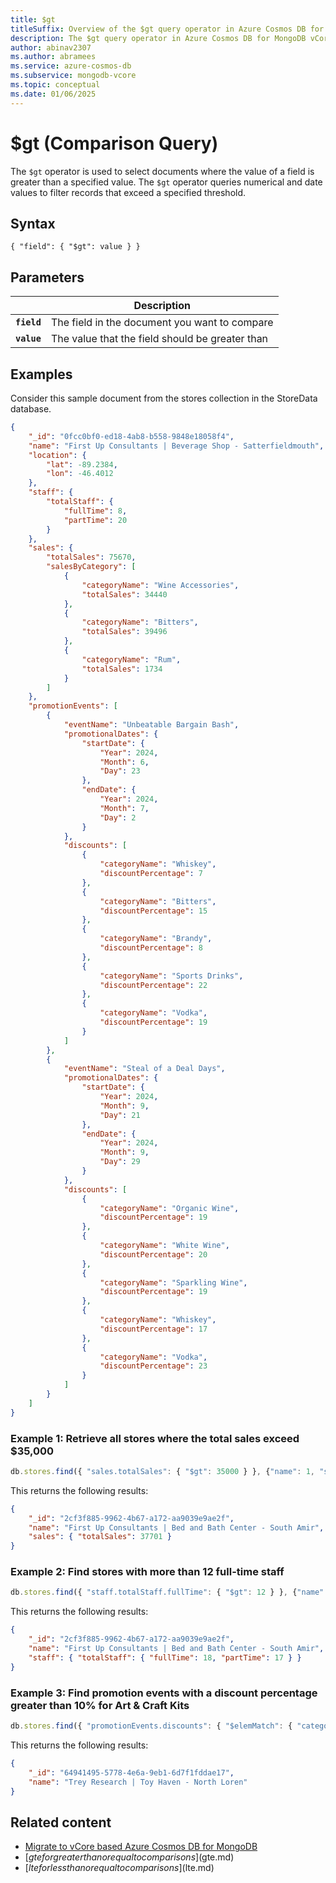 ```yaml
---
title: $gt
titleSuffix: Overview of the $gt query operator in Azure Cosmos DB for MongoDB vCore
description: The $gt query operator in Azure Cosmos DB for MongoDB vCore selects documents where the value of a field is greater than a specified value
author: abinav2307
ms.author: abramees
ms.service: azure-cosmos-db
ms.subservice: mongodb-vcore
ms.topic: conceptual
ms.date: 01/06/2025
---
```


# $gt (Comparison Query)

The `$gt` operator is used to select documents where the value of a field is greater than a specified value. The `$gt` operator queries numerical and date values to filter records that exceed a specified threshold.

## Syntax

```mongodb
{ "field": { "$gt": value } }
```

## Parameters

| | Description |
| --- | --- |
| **`field`** | The field in the document you want to compare|
| **`value`** | The value that the field should be greater than|

## Examples
Consider this sample document from the stores collection in the StoreData database.

```json
{
    "_id": "0fcc0bf0-ed18-4ab8-b558-9848e18058f4",
    "name": "First Up Consultants | Beverage Shop - Satterfieldmouth",
    "location": {
        "lat": -89.2384,
        "lon": -46.4012
    },
    "staff": {
        "totalStaff": {
            "fullTime": 8,
            "partTime": 20
        }
    },
    "sales": {
        "totalSales": 75670,
        "salesByCategory": [
            {
                "categoryName": "Wine Accessories",
                "totalSales": 34440
            },
            {
                "categoryName": "Bitters",
                "totalSales": 39496
            },
            {
                "categoryName": "Rum",
                "totalSales": 1734
            }
        ]
    },
    "promotionEvents": [
        {
            "eventName": "Unbeatable Bargain Bash",
            "promotionalDates": {
                "startDate": {
                    "Year": 2024,
                    "Month": 6,
                    "Day": 23
                },
                "endDate": {
                    "Year": 2024,
                    "Month": 7,
                    "Day": 2
                }
            },
            "discounts": [
                {
                    "categoryName": "Whiskey",
                    "discountPercentage": 7
                },
                {
                    "categoryName": "Bitters",
                    "discountPercentage": 15
                },
                {
                    "categoryName": "Brandy",
                    "discountPercentage": 8
                },
                {
                    "categoryName": "Sports Drinks",
                    "discountPercentage": 22
                },
                {
                    "categoryName": "Vodka",
                    "discountPercentage": 19
                }
            ]
        },
        {
            "eventName": "Steal of a Deal Days",
            "promotionalDates": {
                "startDate": {
                    "Year": 2024,
                    "Month": 9,
                    "Day": 21
                },
                "endDate": {
                    "Year": 2024,
                    "Month": 9,
                    "Day": 29
                }
            },
            "discounts": [
                {
                    "categoryName": "Organic Wine",
                    "discountPercentage": 19
                },
                {
                    "categoryName": "White Wine",
                    "discountPercentage": 20
                },
                {
                    "categoryName": "Sparkling Wine",
                    "discountPercentage": 19
                },
                {
                    "categoryName": "Whiskey",
                    "discountPercentage": 17
                },
                {
                    "categoryName": "Vodka",
                    "discountPercentage": 23
                }
            ]
        }
    ]
}
```

### Example 1: Retrieve all stores where the total sales exceed $35,000

```javascript
db.stores.find({ "sales.totalSales": { "$gt": 35000 } }, {"name": 1, "sales.totalSales": 1}, {"limit": 1})
```

This returns the following results:
```json
{
    "_id": "2cf3f885-9962-4b67-a172-aa9039e9ae2f",
    "name": "First Up Consultants | Bed and Bath Center - South Amir",
    "sales": { "totalSales": 37701 }
}
```

### Example 2: Find stores with more than 12 full-time staff

```javascript
db.stores.find({ "staff.totalStaff.fullTime": { "$gt": 12 } }, {"name": 1, "staff.totalStaff": 1}, {"limit": 1})
```

This returns the following results:
```json
{
    "_id": "2cf3f885-9962-4b67-a172-aa9039e9ae2f",
    "name": "First Up Consultants | Bed and Bath Center - South Amir",
    "staff": { "totalStaff": { "fullTime": 18, "partTime": 17 } }
}
```

### Example 3: Find promotion events with a discount percentage greater than 10% for Art & Craft Kits

```javascript
db.stores.find({ "promotionEvents.discounts": { "$elemMatch": { "categoryName": "Art & Craft Kits", "discountPercentage": { "$gt": 10 } } } }, {"name": 1, }, {"limit": 1})
```

This returns the following results:
```json
{
    "_id": "64941495-5778-4e6a-9eb1-6d7f1fddae17",
    "name": "Trey Research | Toy Haven - North Loren"
}
```

## Related content

- [Migrate to vCore based Azure Cosmos DB for MongoDB](https://aka.ms/migrate-to-azure-cosmosdb-for-mongodb-vcore)
- [$gte for greater than or equal to comparisons]($gte.md)
- [$lte for less than or equal to comparisons]($lte.md)
